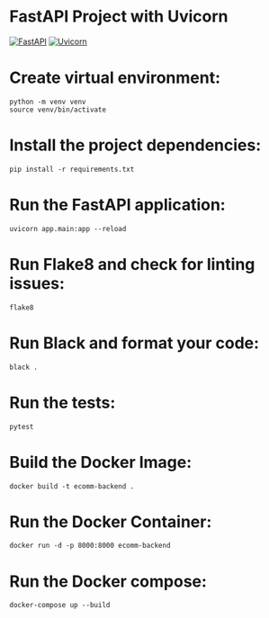 # FastAPI Project with Uvicorn

[![FastAPI](https://img.shields.io/badge/FastAPI-0.68.1-blue)](https://fastapi.tiangolo.com/)
[![Uvicorn](https://img.shields.io/badge/Uvicorn-0.17.4-blue)](https://www.uvicorn.org/)

# Create virtual environment:
```
python -m venv venv
source venv/bin/activate
```

# Install the project dependencies:
```
pip install -r requirements.txt
```

# Run the FastAPI application:
```
uvicorn app.main:app --reload
```

# Run Flake8 and check for linting issues:
```
flake8
```

# Run Black and format your code:
```
black .
```

# Run the tests:
```
pytest
```

# Build the Docker Image:
```
docker build -t ecomm-backend .
```

# Run the Docker Container:
```
docker run -d -p 8000:8000 ecomm-backend
```

# Run the Docker compose:
```
docker-compose up --build
```